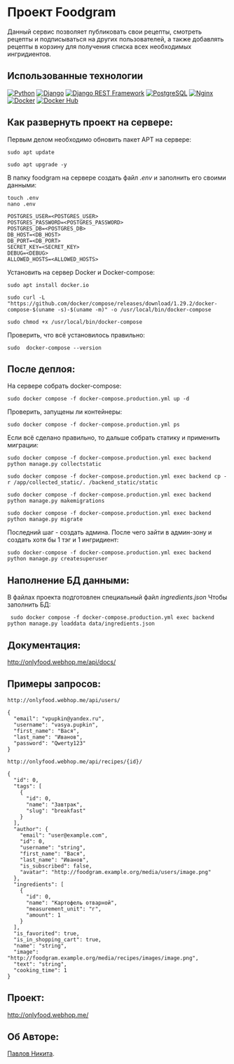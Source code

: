 # **Проект Foodgram**
Данный сервис позволяет публиковать свои рецепты, смотреть рецепты и подписываться на других пользователей, а также добавлять рецепты в корзину для получения списка всех необходимых ингридиентов.

## Использованные технологии

[![Python](https://img.shields.io/badge/-Python-464646?style=flat&logo=Python&logoColor=56C0C0&color=008080)](https://www.python.org/)
[![Django](https://img.shields.io/badge/-Django-464646?style=flat&logo=Django&logoColor=56C0C0&color=008080)](https://www.djangoproject.com/)
[![Django REST Framework](https://img.shields.io/badge/-Django%20REST%20Framework-464646?style=flat&logo=Django%20REST%20Framework&logoColor=56C0C0&color=008080)](https://www.django-rest-framework.org/)
[![PostgreSQL](https://img.shields.io/badge/-PostgreSQL-464646?style=flat&logo=PostgreSQL&logoColor=56C0C0&color=008080)](https://www.postgresql.org/)
[![Nginx](https://img.shields.io/badge/-NGINX-464646?style=flat&logo=NGINX&logoColor=56C0C0&color=008080)](https://nginx.org/ru/)
[![Docker](https://img.shields.io/badge/-Docker-464646?style=flat&logo=Docker&logoColor=56C0C0&color=008080)](https://www.docker.com/)
[![Docker Hub](https://img.shields.io/badge/-Docker%20Hub-464646?style=flat&logo=Docker&logoColor=56C0C0&color=008080)](https://www.docker.com/products/docker-hub)

## Как развернуть проект на сервере:

Первым делом необходимо обновить пакет APT на сервере:

```
sudo apt update
```
```
sudo apt upgrade -y
```

В папку foodgram на сервере создать файл _.env_ и заполнить его своими данными:

```
touch .env
nano .env

POSTGRES_USER=<POSTGRES_USER>
POSTGRES_PASSWORD=<POSTGRES_PASSWORD>
POSTGRES_DB=<POSTGRES_DB>
DB_HOST=<DB_HOST>
DB_PORT=<DB_PORT>
SECRET_KEY=<SECRET_KEY>
DEBUG=<DEBUG>
ALLOWED_HOSTS=<ALLOWED_HOSTS>
```

Установить на сервер Docker и Docker-compose:

```
sudo apt install docker.io
```
```
sudo curl -L "https://github.com/docker/compose/releases/download/1.29.2/docker-compose-$(uname -s)-$(uname -m)" -o /usr/local/bin/docker-compose
```
```
sudo chmod +x /usr/local/bin/docker-compose
```

Проверить, что всё установилось правильно:

```
sudo  docker-compose --version
```

## После деплоя:

На сервере собрать docker-compose:

```
sudo docker compose -f docker-compose.production.yml up -d
```

Проверить, запущены ли контейнеры:

```
sudo docker compose -f docker-compose.production.yml ps
```

Если всё сделано правильно, то дальше собрать статику и применить миграции:

```
sudo docker compose -f docker-compose.production.yml exec backend python manage.py collectstatic
```
```
sudo docker compose -f docker-compose.production.yml exec backend cp -r /app/collected_static/. /backend_static/static
```
```
sudo docker compose -f docker-compose.production.yml exec backend python manage.py makemigrations
```
```
sudo docker compose -f docker-compose.production.yml exec backend python manage.py migrate
```

Последний шаг - создать админа. После чего зайти в админ-зону и создать хотя бы 1 тэг и 1 ингридиент:

```
sudo docker-compose -f docker-compose.production.yml exec backend python manage.py createsuperuser
```

## Наполнение БД данными:

В файлах проекта подготовлен специальный файл _ingredients.json_
Чтобы заполнить БД:

```
 sudo docker compose -f docker-compose.production.yml exec backend python manage.py loaddata data/ingredients.json
```

## Документация:

http://onlyfood.webhop.me/api/docs/

## Примеры запросов:

```
http://onlyfood.webhop.me/api/users/

{
  "email": "vpupkin@yandex.ru",
  "username": "vasya.pupkin",
  "first_name": "Вася",
  "last_name": "Иванов",
  "password": "Qwerty123"
}
```

```
http://onlyfood.webhop.me/api/recipes/{id}/

{
  "id": 0,
  "tags": [
    {
      "id": 0,
      "name": "Завтрак",
      "slug": "breakfast"
    }
  ],
  "author": {
    "email": "user@example.com",
    "id": 0,
    "username": "string",
    "first_name": "Вася",
    "last_name": "Иванов",
    "is_subscribed": false,
    "avatar": "http://foodgram.example.org/media/users/image.png"
  },
  "ingredients": [
    {
      "id": 0,
      "name": "Картофель отварной",
      "measurement_unit": "г",
      "amount": 1
    }
  ],
  "is_favorited": true,
  "is_in_shopping_cart": true,
  "name": "string",
  "image": "http://foodgram.example.org/media/recipes/images/image.png",
  "text": "string",
  "cooking_time": 1
}
```

## Проект:

http://onlyfood.webhop.me/

## Об Авторе:

[Павлов Никита](https://github.com/jojo3228).